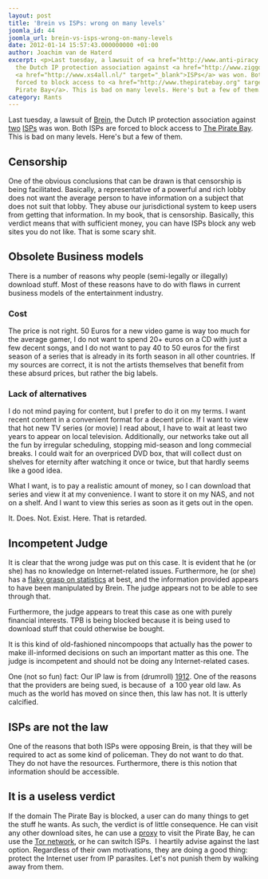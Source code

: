 ```yaml
---
layout: post
title: 'Brein vs ISPs: wrong on many levels'
joomla_id: 44
joomla_url: brein-vs-isps-wrong-on-many-levels
date: 2012-01-14 15:57:43.000000000 +01:00
author: Joachim van de Haterd
excerpt: <p>Last tuesday, a lawsuit of <a href="http://www.anti-piracy.nl/" target="_blank">Brein</a>,
  the Dutch IP protection association against <a href="http://www.ziggo.nl/" target="_blank">two</a>
  <a href="http://www.xs4all.nl/" target="_blank">ISPs</a> was won. Both ISPs are
  forced to block access to <a href="http://www.thepiratebay.org" target="_blank">The
  Pirate Bay</a>. This is bad on many levels. Here's but a few of them.</p>
category: Rants
---
```

<p>Last tuesday, a lawsuit of <a href="http://www.anti-piracy.nl/" target="_blank">Brein</a>, the Dutch IP protection association against <a href="http://www.ziggo.nl/" target="_blank">two</a> <a href="http://www.xs4all.nl/" target="_blank">ISPs</a> was won. Both ISPs are forced to block access to <a href="http://www.thepiratebay.org" target="_blank">The Pirate Bay</a>. This is bad on many levels. Here's but a few of them.</p>

<h2>Censorship</h2>
<p>One of the obvious conclusions that can be drawn is that censorship is being facilitated. Basically, a representative of a powerful and rich lobby does not want the average person to have information on a subject that does not suit that lobby. They abuse our jurisdictional system to keep users from getting that information. In my book, that is censorship. Basically, this verdict means that with sufficient money, you can have ISPs block any web sites you do not like. That is some scary shit.</p>
<h2>Obsolete Business models</h2>
<p>There is a number of reasons why people (semi-legally or illegally) download stuff. Most of these reasons have to do with flaws in current business models of the entertainment industry. </p>
<h3>Cost</h3>
<p>The price is not right. 50 Euros for a new video game is way too much for the average gamer, I do not want to spend 20+ euros on a CD with just a few decent songs, and I do not want to pay 40 to 50 euros for the first season of a series that is already in its forth season in all other countries. If my sources are correct, it is not the artists themselves that benefit from these absurd prices, but rather the big labels.</p>
<h3>Lack of alternatives</h3>
<p>I do not mind paying for content, but I prefer to do it on my terms. I want recent content in a convenient format for a decent price. If I want to view that hot new TV series (or movie) I read about, I have to wait at least two years to appear on local television. Additionally, our networks take out all the fun by irregular scheduling, stopping mid-season and long commecial breaks. I could wait for an overpriced DVD box, that will collect dust on shelves for eternity after watching it once or twice, but that hardly seems like a good idea.</p>
<p>What I want, is to pay a realistic amount of money, so I can download that series and view it at my convenience. I want to store it on my NAS, and not on a shelf. And I want to view this series as soon as it gets out in the open. </p>
<p>It. Does. Not. Exist. Here. That is retarded.</p>
<h2>Incompetent Judge</h2>
<p>It is clear that the wrong judge was put on this case. It is evident that he (or she) has no knowledge on Internet-related issues. Furthermore, he (or she) has a <a href="http://tweakers.net/reviews/2446/2/brein-vs-punt-pirate-bay-internet-naar-de-haaien-de-motivatie-van-de-rechter.html" target="_blank">flaky grasp on statistics</a> at best, and the information provided appears to have been manipulated by Brein. The judge appears not to be able to see through that.</p>
<p>Furthermore, the judge appears to treat this case as one with purely financial interests. TPB is being blocked because it is being used to download stuff that could otherwise be bought.</p>
<p>It is this kind of old-fashioned nincompoops that actually has the power to make ill-informed decisions on such an important matter as this one. The judge is incompetent and should not be doing any Internet-related cases.</p>
<p>One (not so fun) fact: Our IP law is from (drumroll) <a href="http://proxy.org/cgi_proxies.shtml" target="_blank">1912</a>. One of the reasons that the providers are being sued, is because of  a 100 year old law. As much as the world has moved on since then, this law has not. It is utterly calcified.</p>
<h2>ISPs are not the law</h2>
<p>One of the reasons that both ISPs were opposing Brein, is that they will be required to act as some kind of policeman. They do not want to do that. They do not have the resources. Furthermore, there is this notion that information should be accessible. </p>
<h2>It is a useless verdict</h2>
<p>If the domain The Pirate Bay is blocked, a user can do many things to get the stuff he wants. As such, the verdict is of little consequence. He can visit any other download sites, he can use a <a href="http://proxy.org/cgi_proxies.shtml" target="_blank">proxy</a> to visit the Pirate Bay, he can use the <a href="https://www.torproject.org/" target="_blank">Tor network</a>, or he can switch ISPs.  I heartily advise against the last option. Regardless of their own motivations, they are doing a good thing: protect the Internet user from IP parasites. Let's not punish them by walking away from them.</p>
